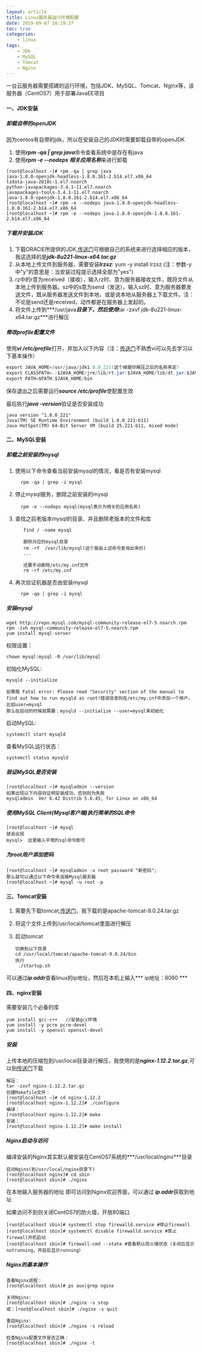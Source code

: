```yaml
---
layout: article
title: Linux服务器运行环境配置
date: 2019-09-07 18:19:37
toc: true
categories:
	- linux
tags:
	- JDk
	- MySQL
	- Tomcat
	- Nginx
---
```




一台云服务器需要搭建的运行环境，包括JDK、MySQL、Tomcat、Nginx等，该服务器（CentOS7）用于部署JavaEE项目

#### 一、JDK安装

##### 卸载自带的openJDK

​		因为centos有自带的jdk，所以在安装自己的JDK时需要卸载自带的openJDK<!--more-->

1. 使用***rpm -qa | grep java***命令查看系统中是存在有java
2. 使用***rpm -e --nodeps 相关应用名称***来进行卸载

```
[root@localhost ~]# rpm -qa | grep java
java-1.8.0-openjdk-headless-1.8.0.161-2.b14.el7.x86_64
tzdata-java-2018c-1.el7.noarch
python-javapackages-3.4.1-11.el7.noarch
javapackages-tools-3.4.1-11.el7.noarch
java-1.8.0-openjdk-1.8.0.161-2.b14.el7.x86_64
[root@localhost ~]# rpm -e --nodeps java-1.8.0-openjdk-headless-1.8.0.161-2.b14.el7.x86_64
[root@localhost ~]# rpm -e --nodeps java-1.8.0-openjdk-1.8.0.161-2.b14.el7.x86_64
```

##### 下载并安装JDK

1. 下载ORAClE所提供的JDK,[传送门](https://www.oracle.com/java/technologies/jdk8-downloads.html)可根据自己的系统来进行选择相应的版本，我这选择的是***jdk-8u221-linux-x64.tar.gz***
2. 从本地上传文件到服务器，需要安装***Irzsz***: yum -y install lrzsz (注：参数-y中"y"的意思是：当安装过程提示选择全部为"yes")
3. rz中的r意为received（接收），输入rz时、意为服务器接收文件，既将文件从本地上传到服务器。sz中的s意为send（发送），输入sz时、意为服务器要发送文件，既从服务器发送文件到本地，或是说本地从服务器上下载文件。注：不论是send还是received，动作都是在服务器上发起的。
4. 将文件上传到***/usr/java***目录下，然后使用***tar -zxvf jdk-8u221-linux-x64.tar.gz***进行解压

##### 修改profile配置文件

使用***vi /etc/profile***打开，并加入以下内容（注：[传送门](https://vimjc.com/)不熟悉vi可以先去学习以下基本操作）

```java
export JAVA_HOME=/usr/java/jdk1.8.0_221(这个根据你解压之后的名称来定)
export CLASSPATH=.:$JAVA_HOME/jre/lib/rt.jar:$JAVA_HOME/lib/dt.jar:$JAVA_HOME/lib/tools.jar
export PATH=$PATH:$JAVA_HOME/bin
```

保存退出之后需要运行***source /etc/profile***使配置生效

最后执行***java -version***验证是否安装成功

```
java version "1.8.0_221"
Java(TM) SE Runtime Environment (build 1.8.0_221-b11)
Java HotSpot(TM) 64-Bit Server VM (build 25.221-b11, mixed mode)
```



#### 二、MySQL安装

##### 卸载之前安装的mysql

1. 使用以下命令查看当前安装mysql的情况，看是否有安装mysql

    ```
      rpm -qa | grep -i mysql
    ```

2. 停止mysql服务，删除之前安装的mysql

    ```
      rpm -e --nodeps mysql(mysql表示为相关的应用名称)
    ```

3. 查找之前老版本mysql的目录、并且删除老版本的文件和库

   ```
      find / -name mysql
      
      删除对应的mysql目录
      rm -rf  /var/lib/mysql(这个是由上述命令查询出来的)
      ...
      
      还要手动删除/etc/my.cnf文件
      rm -rf /etc/my.cnf
   ```

4. 再次验证机器是否由安装mysql

    ```
      rpm -qa | grep -i mysql
    ```

##### 安装mysql

```
wget http://repo.mysql.com/mysql-community-release-el7-5.noarch.rpm
rpm -ivh mysql-community-release-el7-5.noarch.rpm
yum install mysql-server
```

权限设置：

```
chown mysql:mysql -R /var/lib/mysql
```

初始化MySQL:

```
mysqld --initialize

如果报 Fatal error: Please read "Security" section of the manual to find out how to run mysqld as root!错误信息则在/etc/my.cnf中添加一个用户，比如user=mysql
那么在启动的时候就需要：mysqld --initialize --user=mysql来初始化
```

启动MySQL:

```
systemctl start mysqld
```

查看MySQL运行状态：

```
systemctl status mysqld
```

##### 验证MySQL是否安装

```
[root@localhost ~]# mysqladmin --version
如果出现以下内容则证明安装成功，否则则为失败
mysqladmin  Ver 8.42 Distrib 5.6.45, for Linux on x86_64
```

##### 使用MySQL Client(Mysql客户端)执行简单的SQL命令

```
[root@localhost ~]# mysql
就会出现
mysql>  这里输入平常的sql命令即可
```

##### 为root用户添加密码

```
[root@localhost ~]# mysqladmin -u root password "新密码";
那么就可以通过以下命令来连接Mysql服务器
[root@localhost ~]# mysql -u root -p
```



#### 三、Tomcat安装

1. 需要先下载tomcat,[传送门](http://tomcat.apache.org/)，我下载的是apache-tomcat-9.0.24.tar.gz

2. 将这个文件上传到/usr/local/tomcat里面进行解压

3. 启动tomcat

   ```
   切换到以下目录
   cd /usr/local/tomcat/apache-tomcat-9.0.24/bin
   执行
    ./startup.sh
   ```

可以通过***ip addr***查看linux的ip地址，然后在本机上输入*** ip地址：8080 ***



#### 四、nginx安装

需要安装几个必备的库

```
yum install gcc-c++   //安装gcc环境
yum install -y pcre pcre-devel
yum install -y openssl openssl-devel
```

##### 安装

上传本地的压缩包到/usr/local目录进行解压，我使用的是***nginx-1.12.2.tar.gz***,可以到[传送门](https://nginx.org/download/)下载

```
解压：
tar -zxvf nginx-1.12.2.tar.gz
创建Makefile文件：
[root@localhost ~]# cd nginx-1.12.2
[root@localhost nginx-1.12.2]# ./configure
编译：
[root@localhost nginx-1.12.2]# make
安装：
[root@localhost nginx-1.12.2]# make install
```

##### Nginx启动与访问

编译安装的Nginx其实默认被安装在CentOS7系统的***/usr/local/nginx***目录

```
启动Nginx(到/usr/local/nginx目录下)
[root@localhost nginx]# cd sbin
[root@localhost sbin]# ./nginx
```

在本地输入服务器的地址 即可访问到Nginx欢迎界面，可以通过 ***ip addr***获取到地址

如果访问不到则关闭CentOS7的防火墙，开放80端口

```
[root@localhost sbin]# systemctl stop firewalld.service #停止firewall
[root@localhost sbin]# systemctl disable firewalld.service #禁止firewall开机启动
[root@localhost sbin]# firewall-cmd --state #查看默认防火墙状态（关闭后显示notrunning，开启后显示running）
```

##### Nginx的基本操作

```
查看Nginx进程：
[root@localhost sbin]# ps aux|grep nginx

关闭Nginx:
[root@localhost sbin]# ./nginx -s stop
或：[root@localhost sbin]# ./nginx -s quit

重启Nginx:
[root@localhost sbin]# ./nginx -s reload

检查Nginx配置文件是否正确：
[root@localhost sbin]# ./nginx -t
```

